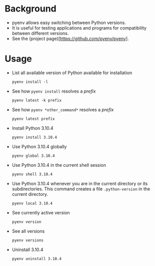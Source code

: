 # Background
- pyenv allows easy switching between Python versions.
- It is useful for testing applications and programs for compatibility between
  different versions.
- See the (project page)[https://github.com/pyenv/pyenv].

# Usage
- List all available version of Python available for installation
  ```
  pyenv install -l
  ```
- See how `pyenv install` resolves a *prefix*
  ```
  pyenv latest -k prefix
  ```
- See how `pyenv *other_command*` resolves a *prefix*
  ```
  pyenv latest prefix
  ```
- Install Python 3.10.4
  ```
  pyenv install 3.10.4
  ```
- Use Python 3.10.4 globally
  ```
  pyenv global 3.10.4
  ```
- Use Python 3.10.4 in the current shell session
  ```
  pyenv shell 3.10.4
  ```
- Use Python 3.10.4 whenever you are in the current directory or its
  subdirectories. This command creates a file `.python-version` in the current
  directory.
  ```
  pyenv local 3.10.4
  ```
- See currently active version
  ```
  pyenv version
  ```
- See all versions
  ```
  pyenv versions
  ```
- Uninstall 3.10.4
  ```
  pyenv uninstall 3.10.4
  ```